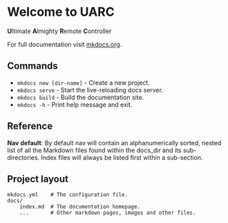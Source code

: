 # Welcome to UARC

**U**ltimate **A**lmighty **R**emote **C**ontroller

For full documentation visit [mkdocs.org](https://www.mkdocs.org).

## Commands

* `mkdocs new [dir-name]` - Create a new project.
* `mkdocs serve` - Start the live-reloading docs server.
* `mkdocs build` - Build the documentation site.
* `mkdocs -h` - Print help message and exit.

## Reference
**Nav default**: By default nav will contain an alphanumerically sorted, nested list of all the Markdown files found within the docs_dir and its sub-directories. Index files will always be listed first within a sub-section.

## Project layout

    mkdocs.yml    # The configuration file.
    docs/
        index.md  # The documentation homepage.
        ...       # Other markdown pages, images and other files.
